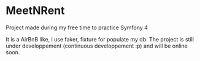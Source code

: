 # MeetNRent
Project made during my free time to practice Symfony 4  


It is a AirBnB like, i use faker, fixture for populate my db. The project is still under developpement (continuous developpement :p) and will be online soon.
